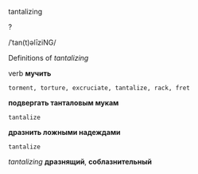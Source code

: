 tantalizing

?

/ˈtan(t)əlīziNG/

Definitions of _tantalizing_

verb
**мучить**

    torment, torture, excruciate, tantalize, rack, fret
**подвергать танталовым мукам**

    tantalize
**дразнить ложными надеждами**

    tantalize

_tantalizing_
**дразнящий**, **соблазнительный**
